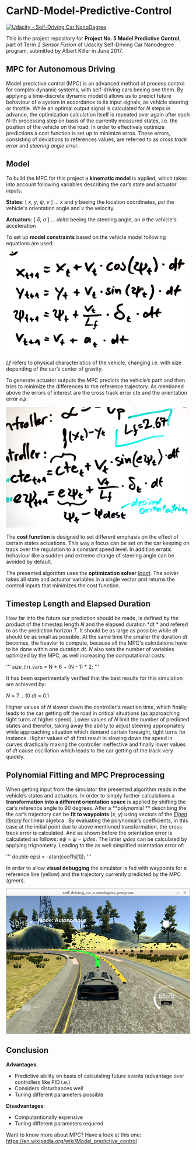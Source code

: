 # CarND-Model-Predictive-Control
[![Udacity - Self-Driving Car NanoDegree](https://s3.amazonaws.com/udacity-sdc/github/shield-carnd.svg)](http://www.udacity.com/drive)

This is the project repository for **Project No. 5 Model Predictive Control**, part of Term 2 _Sensor Fusion_ of Udacity Self-Driving Car Nanodegree program, submitted by Albert Killer in June 2017. 


## MPC for Autonomous Driving

Model predictive control (MPC) is an advanced method of process control for complex dynamic systems, with self-driving cars beeing one them. By applying a time-discrete dynamic model it allows us to predict future behaviour of a system in accordance to its input signals, as vehicle steering or throttle. While an optimal output signal is calculated for *N* steps in advance, the optimization calculation itself is repeated over again after each *N*-th processing step on basis of the currently measured states, i.e. the position of the vehicle on the road. In order to effectively optimize predictions a cost function is set up to minimize erros. These errors, consisting of deviations to references values, are referred to as *cross track error* and *steering angle error*. 


## Model

To build the MPC for this project a **kinematic model** is applied, which takes into account following variables describing the car’s state and actuator inputs: 

**States**: [ *x*, *y*, *ψ*, *v* ] ... *x* and *y* beeing the location coordinates, *psi* the vehicle's orientation angle and *v* the velocity. 

**Actuators**: [ *δ*, *a* ] ... *delta* beeing the steering angle, an *a* the vehicle's acceleration

To set up **model constraints** based on the vehicle model following equations are used: 

![Model constraints](eq-1.png?raw=true "Model constraints")

*Lf* refers to physical characteristics of the vehicle, changing i.e. with size depending of the car’s center of gravity. 

To generate actuator outputs the MPC predicts the vehicle’s path and then tries to minimize the differences to the reference trajectory. As mentioned above the errors of interest are the cross track error cte and the orientation error *eψ*: 

![Errors](eq-2.png?raw=true "Errors")

The **cost function** is designed to set different emphasis on the effect of certain states actuations. This  way a focus can be set on the car keeping on track over the regulation to a constant speed level. In addition erratic behaviour like a sudden and extreme change of steering angle can be avoided by default.

The presented algorithm uses the **optimization solver** *[Ipopt](https://projects.coin-or.org/Ipopt)*. The solver takes all state and actuator variables in a single vector and returns the controll inputs that minimizes the cost function. 


## Timestep Length and Elapsed Duration 

How far into the future our prediction should be made, is defined by the product of the timestep length *N* and the elapsed duration *dt * and refered to as the prediction horizon *T*. It should be as large as possible while *dt* should be as small as possible.  At the same time the smaller the duration *dt* becomes, the heavier to compute, because all the MPC's calculations have to be done within one duration *dt*. *N* also sets the number of variables optimized by the MPC, as well increasing the computational costs:

'''
*size_t* n_vars = N * 6 + (N - 1) * 2;
'''

It has been experimentally verified that the best results for this simulation are achieved by:

*N* = 7 .. 10
*dt* = 0.1

Higher values of *N* slower down the controller's reaction time, which finally leads to the car getting off the road in critical situations (as approaching tight turns at higher speed). Lower values of *N* limit the number of predicted states and therefor, taking away the ability to adjust steering appropriately while approaching situation which demand certain foresight, tight turns for instance. 
Higher values of *dt* first result in slowing down the speed in curves drastically making the controller ineffective and finally lower values of *dt* cause oscillation which leads to the car getting of the track very quickly.



## Polynomial Fitting and MPC Preprocessing

When getting input from the simulator the presented algorithm reads in the vehicle’s states and actuators. In order to simply further calculations a **transformation into a different orientation space** is applied by shifting the car’s reference angle to 90 degrees. After a **polynomial ** describing the the car’s trajectory can be **fit to waypoints** (*x*, *y*) using vectors of the *[Eigen library](http://eigen.tuxfamily.org/index.php?title=Main_Page)* for linear algebra . By evaluating the polynomial’s coefficients, in this case at the initial point due to above mentioned transformation, the cross track error is calculated. And as shown before the orientation error is calculated as follows: *eψ* = *ψ* − *ψdes*. The latter *ψdes* can be calculated by applying trignometry. Leading to the as well simplified orientation error of: 

'''
double epsi = -atan(coeffs[1]);
'''

In order to allow **visual debugging** the simulator is fed with waypoints for a reference line (yellow) and the trajectory currently predicted by the MPC (green).



![Screenshot of simulation result](Screenshot%20from%202017-06-19%2021-37-11.png?raw=true "Screenshot of simulation result")


## Conclusion

**Advantages**:
* Predictive ability on basis of calculating future events (advantage over controllers like PID i.e.)
* Considers disturbances well
* Tuning different parameters possible

**Disadvantages**:
* Computantionally expensive
* Tuning different parameters required


Want to know more about MPC? Have a look at this one: https://en.wikipedia.org/wiki/Model_predictive_control
